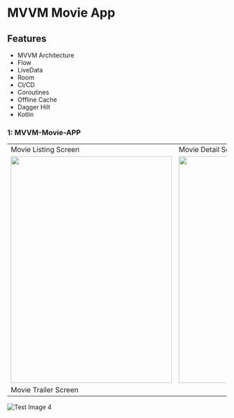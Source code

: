 # MVVM Movie App

## Features

- MVVM Architecture
- Flow
- LiveData
- Room
- CI/CD
- Coroutines
- Offline Cache
- Dagger Hilt
- Kotlin

### 1: MVVM-Movie-APP

<table>
  <tr>
    <td>Movie Listing Screen</td>
    <td>Movie Detail Screen</td>
    <td>Movie Book Screen</td>
  </tr>
  <tr>
    <td valign="top"><img src="https://github.com/shahzadafridi/shahzadafridi_tentwenty_assignment/blob/fix/watch-done-button/demo-images/movie-listing.png?raw=true" width=370 height=520></td>
    <td valign="top"><img src="https://github.com/shahzadafridi/shahzadafridi_tentwenty_assignment/blob/fix/watch-done-button/demo-images/movie-detail.png?raw=true" width=370 height=520></td>
     <td valign="top"><img src="https://github.com/shahzadafridi/shahzadafridi_tentwenty_assignment/blob/fix/watch-done-button/demo-images/movie-booking.png?raw=true" width=370 height=520></td>
  </tr>
  <tr>
    <td>Movie Trailer Screen</td>
 </tr>
 </table>
 
 ![Test Image 4](https://github.com/shahzadafridi/shahzadafridi_tentwenty_assignment/blob/fix/watch-done-button/demo-images/movie-trailer.png?raw=true)



